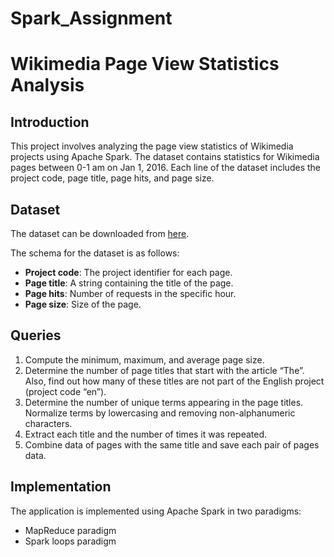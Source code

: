 # Spark_Assignment
# Wikimedia Page View Statistics Analysis

## Introduction

This project involves analyzing the page view statistics of Wikimedia projects using Apache Spark. The dataset contains statistics for Wikimedia pages between 0-1 am on Jan 1, 2016. Each line of the dataset includes the project code, page title, page hits, and page size.

## Dataset

The dataset can be downloaded from [here](https://dumps.wikimedia.org/other/pageviews/2016/2016-01/pageviews-20160101-000000.gz).

The schema for the dataset is as follows:
- **Project code**: The project identifier for each page.
- **Page title**: A string containing the title of the page.
- **Page hits**: Number of requests in the specific hour.
- **Page size**: Size of the page.

## Queries

1. Compute the minimum, maximum, and average page size.
2. Determine the number of page titles that start with the article “The”. Also, find out how many of these titles are not part of the English project (project code “en”).
3. Determine the number of unique terms appearing in the page titles. Normalize terms by lowercasing and removing non-alphanumeric characters.
4. Extract each title and the number of times it was repeated.
5. Combine data of pages with the same title and save each pair of pages data.

## Implementation

The application is implemented using Apache Spark in two paradigms:
- MapReduce paradigm
- Spark loops paradigm

